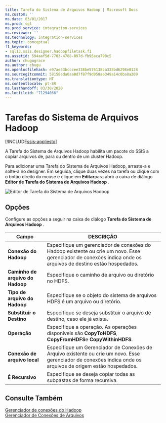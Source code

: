 ```yaml
---
title: Tarefa do Sistema de Arquivos Hadoop | Microsoft Docs
ms.custom: ''
ms.date: 03/01/2017
ms.prod: sql
ms.prod_service: integration-services
ms.reviewer: ''
ms.technology: integration-services
ms.topic: conceptual
f1_keywords:
- sql13.ssis.designer.hadoopfiletask.f1
ms.assetid: 594aaf5d-7703-4788-897d-fb95aca798c5
author: chugugrace
ms.author: chugu
ms.openlocfilehash: e97ae33bcccee338be576138ca335bd6298e0128
ms.sourcegitcommit: 58158eda0aa0d7f87f9d958ae349a14c0ba8a209
ms.translationtype: HT
ms.contentlocale: pt-BR
ms.lasthandoff: 03/30/2020
ms.locfileid: "71294066"
---
```

# <a name="hadoop-file-system-task"></a>Tarefas do Sistema de Arquivos Hadoop

[!INCLUDE[ssis-appliesto](../../includes/ssis-appliesto-ssvrpluslinux-asdb-asdw-xxx.md)]


  A Tarefa do Sistema de Arquivos Hadoop habilita um pacote do SSIS a copiar arquivos de, para ou dentro de um cluster Hadoop.  
  
 Para adicionar uma Tarefa do Sistema de Arquivos Hadoop, arraste-a e solte-a no designer. Em seguida, clique duas vezes na tarefa ou clique com o botão direito do mouse e clique em **Editar**para abrir a caixa de diálogo **Editor de Tarefa do Sistema de Arquivos Hadoop** .  
  
 ![Editor de Tarefa do Sistema de Arquivos Hadoop](../../integration-services/control-flow/media/hadoop-filesystem-task.png "Editor de Tarefa do Sistema de Arquivos Hadoop")  
  
## <a name="options"></a>Opções  
 Configure as opções a seguir na caixa de diálogo **Tarefa do Sistema de Arquivos Hadoop** .  
  
|Campo|DESCRIÇÃO|  
|-----------|-----------------|  
|**Conexão do Hadoop**|Especifique um gerenciador de conexões do Hadoop existente ou crie um novo. Esse gerenciador de conexões indica onde os arquivos de destino estão hospedados.|  
|**Caminho de arquivo do Hadoop**|Especifique o caminho de arquivo ou diretório no HDFS.|  
|**Tipo de arquivo do Hadoop**|Especifique se o objeto do sistema de arquivos HDFS é um arquivo ou diretório.|  
|**Substituir o Destino**|Especifique se deseja substituir o arquivo de destino, caso ele já exista.|  
|**Operação**|Especifique a operação. As operações disponíveis são **CopyToHDFS**, **CopyFromHDFS**e **CopyWithinHDFS**.|  
|**Conexão de arquivo local**|Especifique um Gerenciador de Conexões de Arquivo existente ou crie um novo. Esse gerenciador de conexões indica onde os arquivos de origem estão hospedados.|  
|**É Recursivo**|Especifique se deseja copiar todas as subpastas de forma recursiva.|  
  
## <a name="see-also"></a>Consulte Também  
 [Gerenciador de conexões do Hadoop](../../integration-services/connection-manager/hadoop-connection-manager.md)   
 [Gerenciador de Conexões de Arquivos](../../integration-services/connection-manager/file-connection-manager.md)  
  
  

